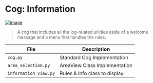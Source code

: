 # Cog: Information

[![image](https://img.shields.io/discord/719343092963999804?color=%237289DA&label=Parallel%20Yonder&logo=discord&logoColor=white)](https://discord.gg/CENcTvnarE)

> A cog that includes all the log-related utilities aside of a welcome message and a menu that handles the rules.

|        File           |           Description           |
|-----------------------|---------------------------------|
| `cog.py`              | Standard Cog Implementation     |
| `area_selection.py`   | AreaView Class Implementation   |
| `information_view.py` | Rules & Info class to display.  |
